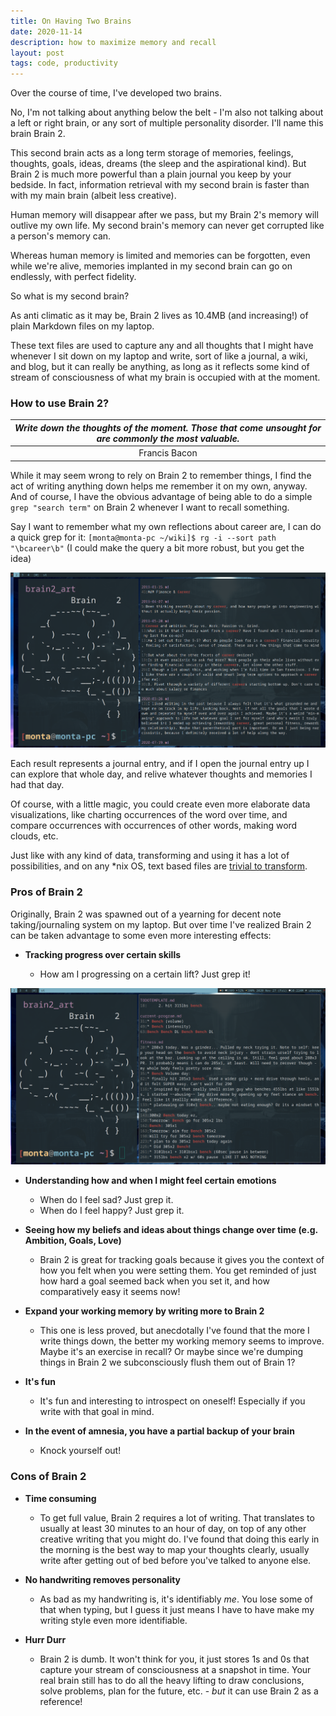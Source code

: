 ```yaml
---
title: On Having Two Brains
date: 2020-11-14
description: how to maximize memory and recall
layout: post
tags: code, productivity
---
```

Over the course of time, I've developed two brains.

No, I'm not talking about anything below the belt - I'm also not talking about a left or right brain, or any sort of multiple personality disorder. I'll name this brain Brain 2.

This second brain acts as a long term storage of memories, feelings, thoughts, goals, ideas, dreams (the sleep and the aspirational kind). But Brain 2 is much more powerful than a plain journal you keep by your bedside. In fact, information retrieval with my second brain is faster than with my main brain (albeit less creative). 

Human memory will disappear after we pass, but my Brain 2's  memory will outlive my own life. My second brain's memory can never get corrupted like a person's memory can.

Whereas human memory is limited and memories can be forgotten, even while we're alive, memories implanted in my second brain can go on endlessly, with perfect fidelity. 

So what is my second brain?

As anti climatic as it may be, Brain 2 lives as 10.4MB (and increasing!) of plain Markdown files on my laptop. 

These text files are used to capture any and all thoughts that I might have whenever I sit down on my laptop and write, sort of like a journal, a wiki, and blog, but it can really be anything, as long as it reflects some kind of stream of consciousness of what my brain is occupied with at the moment.

### How to use Brain 2?

|*Write down the thoughts of the moment. Those that come unsought for are commonly the most valuable.*|
|:--:|
|Francis Bacon|


While it may seem wrong to rely on Brain 2 to remember things, I find the act of writing anything down helps me remember it on my own, anyway. And of course, I have the obvious advantage of being able to do a simple 
`grep "search term"`
on Brain 2 whenever I want to recall something.

Say I want to remember what my own reflections about career are, I can do a quick grep for it:
`[monta@monta-pc ~/wiki]$ rg -i --sort path "\bcareer\b"`
(I could make the query a bit more robust, but you get the idea)

![](/assets/brain2.png)

Each result represents a journal entry, and if I open the journal entry up I can explore that whole day, and relive whatever thoughts and memories I had that day. 

Of course, with a little magic, you could create even more elaborate data visualizations, like charting occurrences of the word over time, and compare occurrences with occurrences of other words, making word clouds, etc. 

Just like with any kind of data, transforming and using it has a lot of possibilities, and on any \*nix OS, text based files are [trivial to transform](https://tldp.org/LDP/abs/html/textproc.html).

### Pros of Brain 2

Originally, Brain 2 was spawned out of a yearning for decent note taking/journaling system on my laptop. But over time I've realized Brain 2 can be taken advantage to some even more interesting effects:

* **Tracking progress over certain skills**

	* How am I progressing on a certain lift? Just grep it!

![](/assets/benchgrep.png)

* **Understanding how and when I might feel certain emotions**
	* When do I feel sad? Just grep it. 
	* When do I feel happy? Just grep it.

* **Seeing how my beliefs and ideas about things change over time (e.g. Ambition, Goals, Love)**
	* Brain 2 is great for tracking goals because it gives you the context of how you felt when you were setting them. You get reminded of just how hard a goal seemed back when you set it, and how comparatively easy it seems now!

* **Expand your working memory by writing more to Brain 2**
	* This one is less proved, but anecdotally I've found that the more I write things down, the better my working memory seems to improve. Maybe it's an exercise in recall? Or maybe since we're dumping things in Brain 2 we subconsciously flush them out of Brain 1?

* **It's fun**
	* It's fun and interesting to introspect on oneself! Especially if you write with that goal in mind.

* **In the event of amnesia, you have a partial backup of your brain**
	* Knock yourself out!

### Cons of Brain 2

* **Time consuming**
	* To get full value, Brain 2 requires a lot of writing.  That translates to usually at least 30 minutes to an hour of day, on top of any other creative writing that you might do. I've found that doing this early in the morning is the best way to map your thoughts clearly, usually write after getting out of bed before you've talked to anyone else.

* **No handwriting removes personality**
	* As bad as my handwriting is, it's identifiably *me*. You lose some of that when typing, but I guess it just means I have to have make my writing style even more identifiable.

* **Hurr Durr**
	* Brain 2 is dumb. It won't think for you, it just stores 1s and 0s that capture your stream of consciousness at a snapshot in time. Your real brain still has to do all the heavy lifting to draw conclusions, solve problems, plan for the future, etc. - _but_ it can use Brain 2 as a reference!
